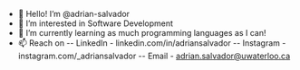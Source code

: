 - 👋 Hello! I’m @adrian-salvador
- 👀 I’m interested in Software Development
- 🌱 I’m currently learning as much programming languages as I can!
- 📫 Reach on 
--  LinkedIn - linkedin.com/in/adriansalvador
--  Instagram - instagram.com/_adriansalvador
--  Email - adrian.salvador@uwaterloo.ca

<!---
adrian-salvador/adrian-salvador is a ✨ special ✨ repository because its `README.md` (this file) appears on your GitHub profile.
You can click the Preview link to take a look at your changes.
--->
